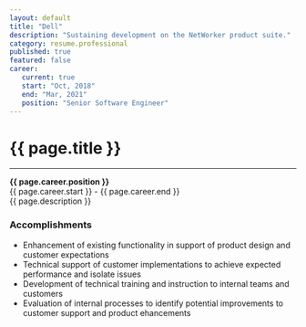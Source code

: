 ```yaml
---
layout: default
title: "Dell"
description: "Sustaining development on the NetWorker product suite."               
category: resume.professional
published: true
featured: false
career:
   current: true
   start: "Oct, 2018"
   end: "Mar, 2021"
   position: "Senior Software Engineer"
---
```


# {{ page.title }}
---
**{{ page.career.position }}**  
{{ page.career.start }} - {{ page.career.end }}  
{{ page.description }}
### Accomplishments
* Enhancement of existing functionality in support of product design and customer expectations
* Technical support of customer implementations to achieve expected performance and isolate issues
* Development of technical training and instruction to internal teams and customers
* Evaluation of internal processes to identify potential improvements to customer support and product ehancements
